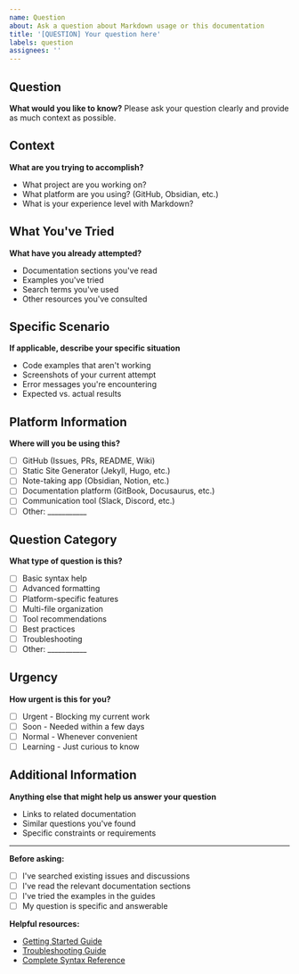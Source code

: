 ```yaml
---
name: Question
about: Ask a question about Markdown usage or this documentation
title: '[QUESTION] Your question here'
labels: question
assignees: ''
---
```


## Question
**What would you like to know?**
Please ask your question clearly and provide as much context as possible.

## Context
**What are you trying to accomplish?**
- What project are you working on?
- What platform are you using? (GitHub, Obsidian, etc.)
- What is your experience level with Markdown?

## What You've Tried
**What have you already attempted?**
- Documentation sections you've read
- Examples you've tried
- Search terms you've used
- Other resources you've consulted

## Specific Scenario
**If applicable, describe your specific situation**
- Code examples that aren't working
- Screenshots of your current attempt
- Error messages you're encountering
- Expected vs. actual results

## Platform Information
**Where will you be using this?**
- [ ] GitHub (Issues, PRs, README, Wiki)
- [ ] Static Site Generator (Jekyll, Hugo, etc.)  
- [ ] Note-taking app (Obsidian, Notion, etc.)
- [ ] Documentation platform (GitBook, Docusaurus, etc.)
- [ ] Communication tool (Slack, Discord, etc.)
- [ ] Other: ___________

## Question Category
**What type of question is this?**
- [ ] Basic syntax help
- [ ] Advanced formatting
- [ ] Platform-specific features
- [ ] Multi-file organization
- [ ] Tool recommendations
- [ ] Best practices
- [ ] Troubleshooting
- [ ] Other: ___________

## Urgency
**How urgent is this for you?**
- [ ] Urgent - Blocking my current work
- [ ] Soon - Needed within a few days
- [ ] Normal - Whenever convenient  
- [ ] Learning - Just curious to know

## Additional Information
**Anything else that might help us answer your question**
- Links to related documentation
- Similar questions you've found
- Specific constraints or requirements

---

**Before asking:**
- [ ] I've searched existing issues and discussions
- [ ] I've read the relevant documentation sections
- [ ] I've tried the examples in the guides
- [ ] My question is specific and answerable

**Helpful resources:**
- [Getting Started Guide](../docs/getting-started.md)
- [Troubleshooting Guide](../docs/guides/troubleshooting.md)  
- [Complete Syntax Reference](../README.md#universal-markdown-syntax)